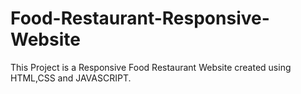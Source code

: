 # Food-Restaurant-Responsive-Website
This Project is a Responsive Food Restaurant Website created using HTML,CSS and JAVASCRIPT.


